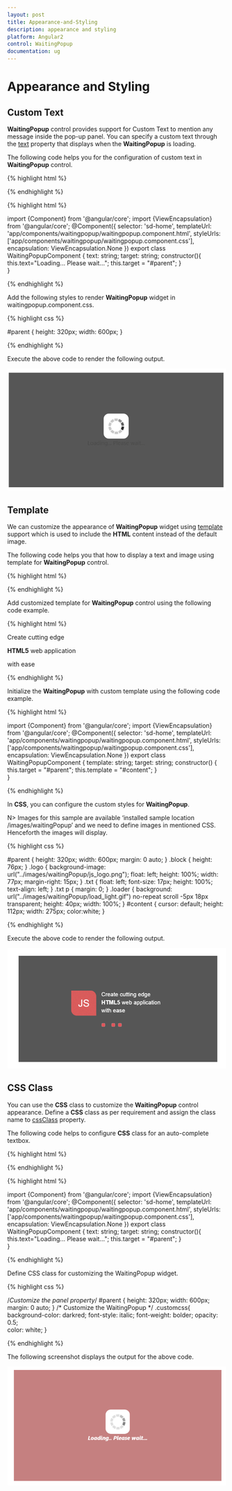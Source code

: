 ```yaml
---
layout: post
title: Appearance-and-Styling
description: appearance and styling 
platform: Angular2
control: WaitingPopup
documentation: ug
---
```


# Appearance and Styling 

## Custom Text

**WaitingPopup** control provides support for Custom Text to mention any message inside the pop-up panel. You can specify a custom text through the [text](https://help.syncfusion.com/api/js/ejwaitingpopup#members:text) property that displays when the **WaitingPopup** is loading.

The following code helps you for the configuration of custom text in **WaitingPopup** control.

{% highlight html %}

<div class="parent">
    <ej-waitingpopup id="waitingPopUp" [target]="target" [showOnInit]="true" [text]="text"></ej-waitingpopup>
</div>

{% endhighlight %}

{% highlight html %}

import {Component} from '@angular/core';
import {ViewEncapsulation} from '@angular/core'; 
@Component({
    selector: 'sd-home',
    templateUrl: 'app/components/waitingpopup/waitingpopup.component.html',
    styleUrls: ['app/components/waitingpopup/waitingpopup.component.css'],
    encapsulation: ViewEncapsulation.None
    })
    export class WaitingPopupComponent { 
        text: string;
        target: string;
        constructor(){
            this.text="Loading... Please wait...";
            this.target = "#parent";
        }     
    }

{% endhighlight %}

 Add the following styles to render **WaitingPopup** widget in waitingpopup.component.css.

{% highlight css %}

   #parent {
       height: 320px;
       width: 600px;
   }

{% endhighlight %}

Execute the above code to render the following output.

![](Appearance-and-Styling_images/Appearance-and-Styling_img1.png) 

## Template

We can customize the appearance of **WaitingPopup** widget using [template](https://help.syncfusion.com/api/js/ejwaitingpopup#members:template) support which is used to include the **HTML** content instead of the default image.

The following code helps you that how to display a text and image using template for **WaitingPopup** control.

{% highlight html %}

<div id="parent">
	<ej-waitingpopup id="target" [target]="target" [showOnInit]="true" [template]="template"></ej-waitingpopup>  
</div>

{% endhighlight %}

 Add customized template for **WaitingPopup** control using the following code example.

{% highlight html %}

<div id="content">
   <div class="block">
      <div class="logo"></div>
      <div class="txt">
         <p>Create cutting edge </p>
         <p><b>HTML5</b> web application </p>
         <p>with ease </p>
      </div>
   </div>
   <div class="loader"></div>
</div>

{% endhighlight %}

Initialize the **WaitingPopup** with custom template using the following code example.

{% highlight html %}

import {Component} from '@angular/core';
import {ViewEncapsulation} from '@angular/core'; 
@Component({
    selector: 'sd-home',
    templateUrl: 'app/components/waitingpopup/waitingpopup.component.html',
    styleUrls: ['app/components/waitingpopup/waitingpopup.component.css'],
    encapsulation: ViewEncapsulation.None
    })
    export class WaitingPopupComponent { 
        template: string;
        target: string;
        constructor() {
            this.target = "#parent";
            this.template = "#content";
        }   
    }

{% endhighlight %}

In **CSS**, you can configure the custom styles for **WaitingPopup**.

N> Images for this sample are available ‘installed sample location /images/waitingPopup’ and we need to define images in mentioned CSS. Henceforth the images will display.

{% highlight css %}

   #parent {
       height: 320px;
       width: 600px;
       margin: 0 auto;
   }
   .block {
    height: 76px;
   }
   .logo {
       background-image: url("../images/waitingPopup/js_logo.png");
       float: left;
       height: 100%;
       width: 77px;
       margin-right: 15px;
   }
   .txt {
       float: left;
       font-size: 17px;
       height: 100%;
       text-align: left;
   }
   .txt p {
       margin: 0;
   }
   .loader {
       background: url("../images/waitingPopup/load_light.gif") no-repeat scroll -5px 18px transparent;
       height: 40px;
       width: 100%;
   }
   #content {
       cursor: default;
       height: 112px;
       width: 275px;
       color:white;
   }

{% endhighlight %}

Execute the above code to render the following output.

![](Appearance-and-Styling_images/Appearance-and-Styling_img2.png) 

## CSS Class

You can use the **CSS** class to customize the **WaitingPopup** control appearance. Define a **CSS** class as per requirement and assign the class name to [cssClass](https://help.syncfusion.com/api/js/ejwaitingpopup#members:cssclass) property.

The following code helps to configure **CSS** class for an auto-complete textbox.

{% highlight html %}

<div class="parent">
    <ej-waitingpopup id="waitingPopUp" [target]="target" cssClass="customcss" [showOnInit]="true" [text]="text"></ej-waitingpopup>
</div>  

{% endhighlight %}

{% highlight html %}

import {Component} from '@angular/core';
import {ViewEncapsulation} from '@angular/core'; 
@Component({
    selector: 'sd-home',
    templateUrl: 'app/components/waitingpopup/waitingpopup.component.html',
    styleUrls: ['app/components/waitingpopup/waitingpopup.component.css'],
    encapsulation: ViewEncapsulation.None
    })
    export class WaitingPopupComponent { 
        text: string;
        target: string;
        constructor(){
            this.text="Loading... Please wait...";
            this.target = "#parent";
        }     
    }

{% endhighlight %}

Define CSS class for customizing the WaitingPopup widget.

{% highlight css %}

   /*Customize the panel property*/
   #parent {
       height: 320px;
       width: 600px;
       margin: 0 auto;
   }
   /* Customize the WaitingPopup */
  .customcss{
    background-color: darkred;
    font-style: italic;
    font-weight: bolder;
    opacity: 0.5;		
    color: white;
  }

{% endhighlight %}

The following screenshot displays the output for the above code.

![](Appearance-and-Styling_images/Appearance-and-Styling_img3.png) 